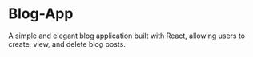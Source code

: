 # Blog-App
A simple and elegant blog application built with React, allowing users to create, view, and delete blog posts.
